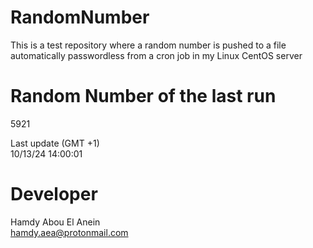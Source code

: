 # RandomNumber    
This is a test repository where a random number is pushed to a file automatically passwordless from a cron job in my Linux CentOS server    
# Random Number of the last run   
5921
      
Last update (GMT +1)    
10/13/24 14:00:01
# Developer    
Hamdy Abou El Anein   
hamdy.aea@protonmail.com
